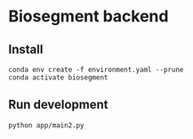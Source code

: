 # Biosegment backend

## Install
```
conda env create -f environment.yaml --prune
conda activate biosegment
```

## Run development
```
python app/main2.py
```